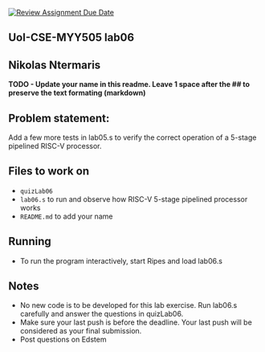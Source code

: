 [![Review Assignment Due Date](https://classroom.github.com/assets/deadline-readme-button-22041afd0340ce965d47ae6ef1cefeee28c7c493a6346c4f15d667ab976d596c.svg)](https://classroom.github.com/a/rDllC457)

## UoI-CSE-MYY505 lab06

## Nikolas Ntermaris

**TODO - Update your name in this readme. Leave 1 space after the ## to preserve the text formating (markdown)**

## Problem statement:

Add a few more tests in lab05.s to verify the correct operation of a 5-stage pipelined RISC-V processor.

## Files to work on

- `quizLab06`
- `lab06.s` to run and observe how RISC-V 5-stage pipelined processor works
- `README.md` to add your name

## Running

- To run the program interactively, start Ripes and load lab06.s

## Notes

- No new code is to be developed for this lab exercise. Run lab06.s carefully and answer the questions in quizLab06.
- Make sure your last push is before the deadline. Your last push will be considered as your final submission.
- Post questions on Edstem
